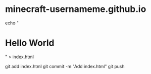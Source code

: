 # minecraft-usernameme.github.io
echo "<h1>Hello World</h1>" > index.html

git add index.html
git commit -m "Add index.html"
git push
